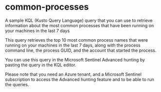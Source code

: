 # common-processes

A sample KQL (Kusto Query Language) query that you can use to retrieve information about the most common processes that have been running on your machines in the last 7 days

This query retrieves the top 10 most common process names that were running on your machines in the last 7 days, along with the process command line, the process GUID, and the account that started the process.

You can use this query in the Microsoft Sentinel Advanced hunting by pasting the query in the KQL editor.

Please note that you need an Azure tenant, and a Microsoft Sentinel subscription to access the Advanced hunting feature and to be able to run the queries.
